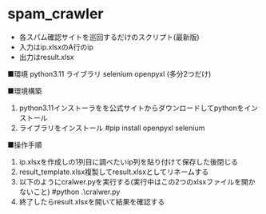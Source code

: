 # spam_crawler

- 各スパム確認サイトを巡回するだけのスクリプト(最新版)
- 入力はip.xlsxのA行のip  
- 出力はresult.xlsx  


■環境
python3.11
ライブラリ
selenium openpyxl 
(多分2つだけ)

■環境構築
1. python3.11インストーラをを公式サイトからダウンロードしてpythonをインストール
2. ライブラリをインストール
#pip install openpyxl selenium

■操作手順
1. ip.xlsxを作成しの1列目に調べたいip列を貼り付けて保存した後閉じる
2. result_template.xlsx複製してresult.xlsxとしてリネームする
3. 以下のようにcralwer.pyを実行する(実行中はこの2つのxlsxファイルを開かないこと)
#python .\cralwer.py
4. 終了したらresult.xlsxを開いて結果を確認する